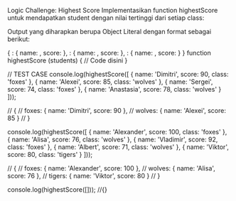 Logic Challenge: Highest Score
Implementasikan function highestScore untuk mendapatkan student dengan nilai tertinggi dari setiap class:

Output yang diharapkan berupa Object Literal dengan format sebagai berikut:

{
  <class>: { name: <name>, score: <score> },
  <class>: { name: <name>, score: <score> },
  <class>: { name: <name>, score: <score> }
}
function highestScore (students) {
  // Code disini
}

// TEST CASE
console.log(highestScore([
  {
    name: 'Dimitri',
    score: 90,
    class: 'foxes'
  },
  {
    name: 'Alexei',
    score: 85,
    class: 'wolves'
  },
  {
    name: 'Sergei',
    score: 74,
    class: 'foxes'
  },
  {
    name: 'Anastasia',
    score: 78,
    class: 'wolves'
  }
]));

// {
//   foxes: { name: 'Dimitri', score: 90 },
//   wolves: { name: 'Alexei', score: 85 }
// }


console.log(highestScore([
  {
    name: 'Alexander',
    score: 100,
    class: 'foxes'
  },
  {
    name: 'Alisa',
    score: 76,
    class: 'wolves'
  },
  {
    name: 'Vladimir',
    score: 92,
    class: 'foxes'
  },
  {
    name: 'Albert',
    score: 71,
    class: 'wolves'
  },
  {
    name: 'Viktor',
    score: 80,
    class: 'tigers'
  }
]));

// {
//   foxes: { name: 'Alexander', score: 100 },
//   wolves: { name: 'Alisa', score: 76 },
//   tigers: { name: 'Viktor', score: 80 }
// }


console.log(highestScore([])); //{}